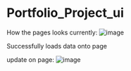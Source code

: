 # Portfolio_Project_ui

How the pages looks currently:
![image](https://github.com/bengalad/Portfolio_Project_ui/assets/63682462/d343f21e-d30c-490d-8b13-a5ccfd13e9bb)

Successfully loads data onto page

update on page:
![image](https://github.com/bengalad/Portfolio_Project_ui/assets/63682462/8dd4a154-7b45-4a3e-9413-0b1779c0c5bf)
